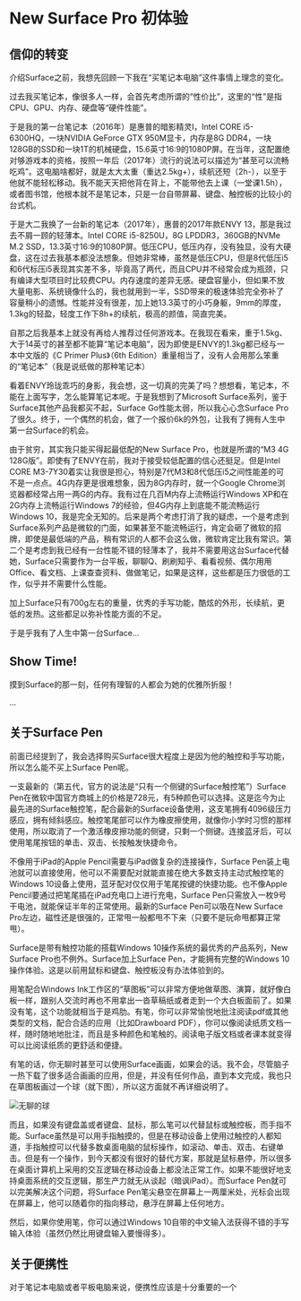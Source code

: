 # New Surface Pro 初体验

## 信仰的转变

介绍Surface之前，我想先回顾一下我在“买笔记本电脑”这件事情上理念的变化。

过去我买笔记本，像很多人一样，会首先考虑所谓的“性价比”，这里的“性”是指CPU、GPU、内存、硬盘等“硬件性能”。

于是我的第一台笔记本（2016年）是惠普的暗影精灵I，Intel CORE i5-6300HQ，一块NVIDIA GeForce GTX 950M显卡，内存是8G DDR4，一块128GB的SSD和一块1T的机械硬盘，15.6英寸16:9的1080P屏。在当年，这配置绝对够游戏本的资格，按照一年后（2017年）流行的说法可以描述为“甚至可以流畅吃鸡”。这电脑啥都好，就是太大太重（重达2.5kg+），续航还短（2h-），以至于他就不能轻松移动。我不能天天把他背在背上，不能带他去上课（一堂课1.5h），或者图书馆，他根本就不是笔记本，只是一台自带屏幕、键盘、触控板的比较小的台式机。

于是大二我换了一台新的笔记本（2017年），惠普的2017年款ENVY 13，那是我过去不屑一顾的轻薄本。Intel CORE i5-8250U，8G LPDDR3，360GB的NVMe M.2 SSD，13.3英寸16:9的1080P屏。低压CPU，低压内存，没有独显，没有大硬盘，这在过去我基本都没法想象。但她非常棒，虽然是低压CPU，但是8代低压i5和6代标压i5表现其实差不多，毕竟高了两代，而且CPU并不经常会成为瓶颈，只有编译大型项目时比较费CPU。内存速度的差异无感。硬盘容量小，但如果不放大量电影、系统镜像什么的，我也就用到一半，SSD带来的极速体验完全弥补了容量稍小的遗憾。性能并没有很差，加上她13.3英寸的小巧身躯，9mm的厚度，1.3kg的轻盈，轻度工作下8h+的续航，极高的颜值，简直完美。

自那之后我基本上就没有再给人推荐过任何游戏本。在我现在看来，重于1.5kg、大于14英寸的甚至都不能算“笔记本电脑”，因为即使是ENVY的1.3kg都已经与一本中文版的《C Primer Plus》（6th Edition）重量相当了，没有人会用那么笨重的“笔记本”（我是说纸做的那种笔记本）

看着ENVY玲珑乖巧的身影，我会想，这一切真的完美了吗？想想看，笔记本，不能在上面写字，怎么能算笔记本呢。于是我想到了Microsoft Surface系列，鉴于Surface其他产品我都买不起，Surface Go性能太弱，所以我心心念Surface Pro了很久。终于，一个偶然的机会，做了一个报价6k的外包，让我有了拥有人生中第一台Surface的机会。

由于贫穷，其实我只能买得起最低配的New Surface Pro，也就是所谓的“M3 4G 128G版”。即使有了ENVY在前，我对于接受较低配置的信心还挺足。但是Intel CORE M3-7Y30着实让我很是担心，特别是7代M3和8代低压i5之间性能差的可不是一点点。4G内存更是很难想象，因为8G内存时，就一个Google Chrome浏览器都经常占用一两G的内存。我有过在几百M内存上流畅运行Windows XP和在2G内存上流畅运行Windows 7的经验，但4G内存上到底能不能流畅运行Windows 10，我是完全无知的。后来是两个考虑打消了我的疑虑，一个是考虑到Surface系列产品是微软的门面，如果甚至不能流畅运行，肯定会砸了微软的招牌，即使是最低端的产品，稍有常识的人都不会这么做，微软肯定比我有常识。第二个是考虑到我已经有一台性能不错的轻薄本了，我并不需要用这台Surface代替她，Surface只需要作为一台平板，聊聊Q、刷刷知乎、看看视频、偶尔用用Office、看文档、上课查查资料、做做笔记，如果是这样，这些都是压力很低的工作，似乎并不需要什么性能。

加上Surface只有700g左右的重量，优秀的手写功能，酷炫的外形，长续航，更低的发热。这些都足以弥补性能方面的不足。

于是乎我有了人生中第一台Surface...

## Show Time!

摸到Surface的那一刻，任何有理智的人都会为她的优雅所折服！

...

## 关于Surface Pen

前面已经提到了，我会选择购买Surface很大程度上是因为他的触控和手写功能，所以怎么能不买上Surface Pen呢。

一支最新的（第五代，官方的说法是“只有一个侧键的Surface触控笔”）Surface Pen在微软中国官方商城上的价格是728元，有5种颜色可以选择。这是迄今为止最先进的Surface触控笔，配合最新的Surface设备使用，这支笔拥有4096级压力感应，拥有倾斜感应。触控笔尾部可以作为橡皮擦使用，就像你小学时习惯的那样使用，所以取消了一个激活橡皮擦功能的侧键，只剩一个侧键。连接蓝牙后，可以使用笔尾按钮的单击、双击、长按触发快捷命令。

不像用于iPad的Apple Pencil需要与iPad做复杂的连接操作，Surface Pen装上电池就可以直接使用，他可以不需要配对就能直接在绝大多数支持主动式触控笔的Windows 10设备上使用，蓝牙配对仅仅用于笔尾按键的快捷功能。也不像Apple Pencil要通过把笔尾插在iPad充电口上进行充电，Surface Pen只需放入一枚9号干电池，就能保证半年的正常使用。最新的Surface Pen可以吸在New Surface Pro左边，磁性还是很强的，正常甩一般都甩不下来（只要不是玩命甩都算正常甩）。

Surface是带有触控功能的搭载Windows 10操作系统的最优秀的产品系列，New Surface Pro也不例外。Surface加上Surface Pen，才能拥有完整的Windows 10操作体验。这是以前用鼠标和键盘、触控板没有办法体验到的。

用笔配合Windows Ink工作区的“草图板”可以非常方便地做草图、演算，就好像白板一样，跟别人交流时再也不用拿出一沓草稿纸或者走到一个大白板面前了。如果没有笔，这个功能就相当于是鸡肋。有笔，你可以非常愉悦地批注阅读pdf或其他类型的文档，配合合适的应用（比如Drawboard PDF），你可以像阅读纸质文档一样，随时随地地批注，而且是多种颜色和笔触的。阅读电子版文档或者课本就变得可以比阅读纸质的更舒适和便捷。

有笔的话，你无聊时甚至可以使用Surface画画，如果会的话。我不会，尽管脑子一热下载了很多适合画画的应用，但是，并没有任何作品，直到本文完成，我也只在草图板画过一个球（就下图），所以这方面就不再详细说明了。

![无聊的球]()

而且，如果没有键盘盖或者键盘、鼠标，那么笔可以代替鼠标或触控板，而手指不能。Surface虽然是可以用手指触摸的，但是在移动设备上使用过触控的人都知道，手指触控可以代替多数桌面电脑的鼠标操作，如滚动、单击、双击、右键单击。但是有一个操作，到今天都没有很好的替代方案，那就是鼠标悬停，所以很多在桌面计算机上采用的交互逻辑在移动设备上都没法正常工作。如果不能很好地支持桌面系统的交互逻辑，那生产力就无从谈起（暗讽iPad）。而Surface Pen就可以完美解决这个问题，将Surface Pen笔尖悬空在屏幕上一两厘米处，光标会出现在屏幕上，他可以随着你的指向移动，悬浮在屏幕上任何地方。

然后，如果你使用笔，你可以通过Windows 10自带的中文输入法获得不错的手写输入体验（虽然仍然比用键盘输入要慢得多）。

## 关于便携性

对于笔记本电脑或者平板电脑来说，便携性应该是十分重要的一个
